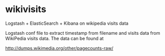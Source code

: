 wikivisits
==========

Logstash + ElasticSearch + Kibana on wikipedia visits data

Logstash conf file to extract timestamp from filename and visits data from WikiPedia visits data. The data can be found at 

http://dumps.wikimedia.org/other/pagecounts-raw/
